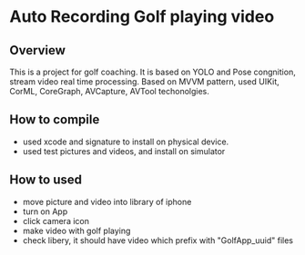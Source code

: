 # Auto Recording Golf playing video

## Overview

This is a project for golf coaching. It is based on YOLO and Pose congnition, stream video real time processing. Based on MVVM pattern, used UIKit, CorML, CoreGraph, AVCapture, AVTool techonolgies.

## How to compile
- used xcode and signature to install on physical device.
- used test pictures and videos, and install on simulator

## How to used
- move picture and video into library of iphone
- turn on App
- click camera icon
- make video with golf playing
- check libery, it should have video which prefix with "GolfApp_uuid" files
